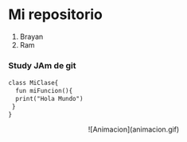 # Mi repositorio

1. Brayan
2. Ram

### Study JAm de git

    class MiClase{
	  fun miFuncion(){
	  print("Hola Mundo")
     }
    }
 
<center>
   ![Animacion](animacion.gif)
  </center>

